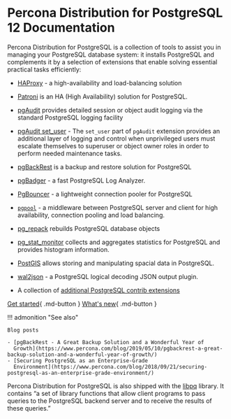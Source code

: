 # Percona Distribution for PostgreSQL 12 Documentation

Percona Distribution for PostgreSQL is a collection of tools to assist you in managing your PostgreSQL
database system: it installs PostgreSQL and complements it by a selection of
extensions that enable solving essential practical tasks efficiently:

* [HAProxy](http://www.haproxy.org/) - a high-availability and load-balancing solution 

* [Patroni](https://patroni.readthedocs.io/en/latest/) is an HA (High Availability) solution for PostgreSQL.

* [pgAudit](https://www.pgaudit.org/) provides detailed session or object
audit logging via the standard PostgreSQL logging facility

* [pgAudit set_user](https://github.com/pgaudit/set_user) - The `set_user` part of `pgAudit` extension provides an additional layer of logging and control when unprivileged users must escalate themselves to superuser or object owner roles in order to perform needed maintenance tasks.

* [pgBackRest](https://pgbackrest.org/) is a backup and restore solution for
PostgreSQL

* [pgBadger](https://github.com/darold/pgbadger) - a fast PostgreSQL Log Analyzer.

* [PgBouncer](https://www.pgbouncer.org/) - a lightweight connection pooler for PostgreSQL

* [`pgpool`](https://git.postgresql.org/gitweb/?p=pgpool2.git;a=summary) - a middleware between PostgreSQL server and client for high availability, connection pooling and load balancing.

* [pg_repack](https://github.com/reorg/pg_repack) rebuilds
PostgreSQL database objects

* [pg_stat_monitor](https://github.com/percona/pg_stat_monitor) collects and aggregates statistics for PostgreSQL and provides histogram information.

* [PostGIS](http://postgis.net/) allows storing and manipulating spacial data in PostgreSQL.

* [wal2json](https://github.com/eulerto/wal2json) - a PostgreSQL logical decoding JSON output plugin.

* A collection of [additional PostgreSQL contrib extensions](https://www.postgresql.org/docs/12/contrib.html)


[Get started](installing.md){ .md-button }
[What's new]({{release}}.md){ .md-button }

!!! admonition "See also"

    Blog posts

    - [pgBackRest - A Great Backup Solution and a Wonderful Year of
      Growth](https://www.percona.com/blog/2019/05/10/pgbackrest-a-great-backup-solution-and-a-wonderful-year-of-growth/)
    - [Securing PostgreSQL as an Enterprise-Grade
      Environment](https://www.percona.com/blog/2018/09/21/securing-postgresql-as-an-enterprise-grade-environment/)

Percona Distribution for PostgreSQL is also shipped with the [libpq](https://www.postgresql.org/docs/12/libpq.html) library. It contains “a set of
library functions that allow client programs to pass queries to the PostgreSQL
backend server and to receive the results of these queries.”





